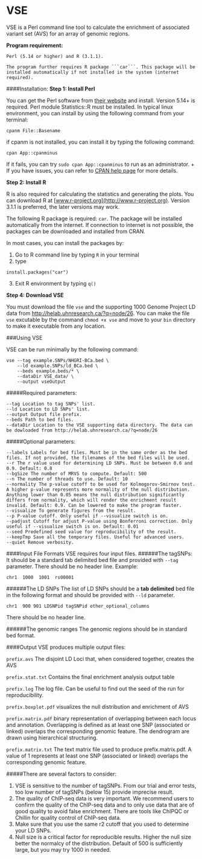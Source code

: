 # VSE
VSE is a Perl command line tool to calculate the enrichment of associated variant set (AVS) for an array of genomic regions.

**Program requirement:**
```
Perl (5.14 or higher) and R (3.1.1).

The program further requires R package ```car```. This package will be installed automatically if not installed in the system (internet required).
```

####Installation:
**Step 1: Install Perl**

  You can get the Perl software from [their website](https://www.perl.org/get.html) and install. Version 5.14+ is required. Perl module Statistics::R must be installed. In typical linux environment, you can install by using the following command from your terminal:

 ```cpanm File::Basename```
 
 if cpanm is not installed, you can install it by typing the following command:
 
 ```cpan App::cpanminus```
 
 If it fails, you can try ```sudo cpan App::cpanminus``` to run as an administrator.
 +
 If you have issues, you can refer to [CPAN help page](http://www.cpan.org/modules/INSTALL.html) for more details.

**Step 2: Install R**

R is also required for calculating the statistics and generating the plots. You can download R at [www.r-project.org](http://www.r-project.org). Version 3.1.1 is preferred, the later versions may work.

The following R package is required: ```car```. The package will be installed automatically from the internet. If connection to internet is not possible, the packages can be downloaded and installed from CRAN.

In most cases, you can install the packages by:

1. Go to R command line by typing ```R``` in your terminal
2. type

  ```
  install.packages("car")
  ```

3. Exit R environment by typing ```q()```


**Step 4: Download VSE**

You must download the file ``vse`` and the supporting 1000 Genome Project LD data from http://helab.uhnresearch.ca/?q=node/26. You can make the file ```vse``` excutable by the command ```chmod +x vse``` and move to your ```bin``` directory to make it executable from any location.


###Using VSE

VSE can be run minimally by the following command:

```
vse --tag example.SNPs/NHGRI-BCa.bed \
    --ld example.SNPs/ld_BCa.bed \
    --beds example.beds/* \
    --dataDir VSE_data/ \
    --output vseOutput
```

#####Required parameters:
```
--tag Location to tag SNPs' list. 
--ld Location to LD SNPs' list.
--output Output file prefix.
--beds Path to bed files.
--dataDir Location to the VSE supporting data directory. The data can be dowloaded from http://helab.uhnresearch.ca/?q=node/26
```

#####Optional parameters:
```
--labels Labels for bed files. Must be in the same order as the bed files. If not provided, the filenames of the bed files will be used.
--r The r value used for determining LD SNPs. Must be between 0.6 and 0.9. Default: 0.8
--bgSize The number of MRVS to compute. Default: 500
--n The number of threads to use. Default: 10
--normality The p-value cutoff to be used for Kolmogorov-Smirnov test. A higher p-value represents more normality of the null distribution. Anything lower than 0.05 means the null distribution significantly differs from normality, which will render the enrichment result invalid. Default: 0.9. Can be lowered to make the program faster.
--visualize To generate figures from the result.
--p P-value cutoff. Only useful if --visualize switch is on.
--padjust Cutoff for adjust P-value using Bonferroni correction. Only useful if --visualize switch is on. Default: 0.01
--seed Predefined seed value for reproducibility of the result.
--keepTmp Save all the temporary files. Useful for advanced users.
--quiet Remove verbosity.
```

####Input File Formats
VSE requires four input files.
######The tagSNPs:
It should be a standard tab delimited bed file and provided with ```--tag``` parameter. There should be no header line.
Example:
```
chr1  1000  1001  rs00001
```
######The LD SNPs
The list of LD SNPs should be a **tab delimited** bed file in the following format and should be provided with ```--ld``` parameter. 
```
chr1  900 901 LDSNPid tagSNPid other_optional_columns
```
There should be no header line.

######The genomic ranges
The genomic regions should be in standard bed format.

####Output
VSE produces multiple output files:

```prefix.avs``` The disjoint LD Loci that, when considered together, creates the AVS

```prefix.stat.txt``` Contains the final enrichment analysis output table

```prefix.log``` The log file. Can be useful to find out the seed of the run for reproducibility.

```prefix.boxplot.pdf``` visualizes the null distribution and enrichment of AVS

```prefix.matrix.pdf``` binary representation of overlapping between each locus and annotation. Overlapping is defined as at least one SNP (associated or linked) overlaps the corresponding genomic feature. The dendrogram are drawn using hierarchical structuring.

```prefix.matrix.txt``` The text matrix file used to produce prefix.matrix.pdf. A value of 1 represents at least one SNP (associated or linked) overlaps the corresponding genomic feature.

#####There are several factors to consider:
1. VSE is sensitive to the number of tagSNPs. From our trial and error tests, too low number of tagSNPs (below 15) provide imprecise result.
2. The quality of ChIP-seq data is very important. We recommend users to confirm the quality of the ChIP-seq data and to only use data that are of good quality to avoid false enrichment. There are tools like ChIPQC or Chillin for quality control of ChIP-seq data.
3. Make sure that you use the same r2 cutoff that you used to determine your LD SNPs.
4. Null size is a critical factor for reproducible results. Higher the null size better the normalcy of the distribution. Default of 500 is sufficiently large, but you may try 1000 in needed.